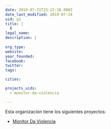 ```yaml
---
date: 2019-07-21T23:22:18.000Z
date_last_modified: 2019-07-24
uid: g1
title: |
  X
legal_name: 
description: |
  
org_type: 
website: 
year_founded: 
facebook: 
twitter: 
tags:

cities: 

projects_uids:
  - monitor-da-violencia

---
```


Esta organización tiene los siguientes proyectos:

- [Monitor Da Violencia](/proyectos/monitor-da-violencia)
